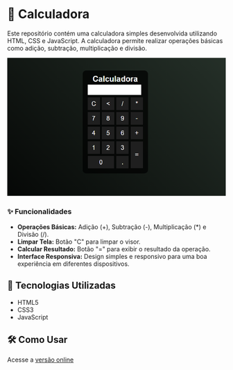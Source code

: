 # 🧮 Calculadora

Este repositório contém uma calculadora simples desenvolvida utilizando HTML, CSS e JavaScript. A calculadora permite realizar operações básicas como adição, subtração, multiplicação e divisão.

![Calculadora Preview](img/tela-calculadora.png)

### ✨ Funcionalidades

- **Operações Básicas:** Adição (+), Subtração (-), Multiplicação (*) e Divisão (/).
- **Limpar Tela:** Botão "C" para limpar o visor.
- **Calcular Resultado:** Botão "=" para exibir o resultado da operação.
- **Interface Responsiva:** Design simples e responsivo para uma boa experiência em diferentes dispositivos.

## 🚀 Tecnologias Utilizadas

- HTML5
- CSS3
- JavaScript

## 🛠️ Como Usar

Acesse a [versão online](https://geovanigaldino.github.io/calculadora/)
